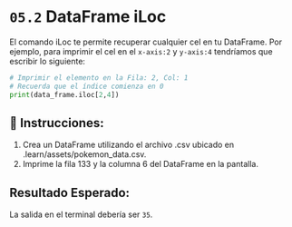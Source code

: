 # `05.2` DataFrame iLoc

El comando iLoc te permite recuperar cualquier cel en tu DataFrame. Por ejemplo, para imprimir el cel en el `x-axis:2` y `y-axis:4` tendríamos que escribir lo siguiente:

```python
# Imprimir el elemento en la Fila: 2, Col: 1
# Recuerda que el índice comienza en 0
print(data_frame.iloc[2,4])
```

## 📝 Instrucciones:
1. Crea un DataFrame utilizando el archivo .csv ubicado en .learn/assets/pokemon_data.csv.
2. Imprime la fila 133 y la columna 6 del DataFrame en la pantalla.

## Resultado Esperado:

La salida en el terminal debería ser `35`.
